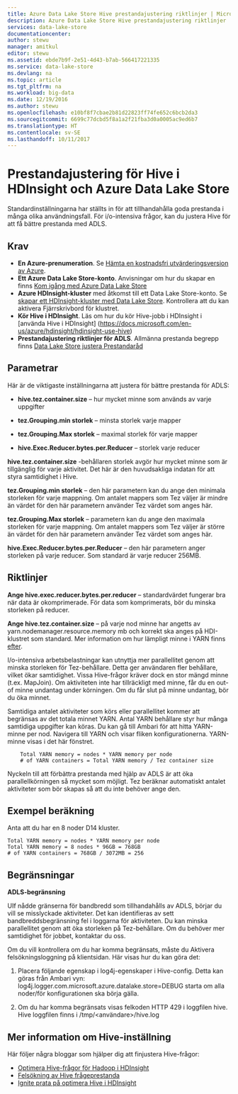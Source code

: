 ```yaml
---
title: Azure Data Lake Store Hive prestandajustering riktlinjer | Microsoft Docs
description: Azure Data Lake Store Hive prestandajustering riktlinjer
services: data-lake-store
documentationcenter: 
author: stewu
manager: amitkul
editor: stewu
ms.assetid: ebde7b9f-2e51-4d43-b7ab-566417221335
ms.service: data-lake-store
ms.devlang: na
ms.topic: article
ms.tgt_pltfrm: na
ms.workload: big-data
ms.date: 12/19/2016
ms.author: stewu
ms.openlocfilehash: e10bf8f7cbae2b81d22823ff74fe652c6bcb2da3
ms.sourcegitcommit: 6699c77dcbd5f8a1a2f21fba3d0a0005ac9ed6b7
ms.translationtype: HT
ms.contentlocale: sv-SE
ms.lasthandoff: 10/11/2017
---
```

# <a name="performance-tuning-guidance-for-hive-on-hdinsight-and-azure-data-lake-store"></a>Prestandajustering för Hive i HDInsight och Azure Data Lake Store

Standardinställningarna har ställts in för att tillhandahålla goda prestanda i många olika användningsfall.  För i/o-intensiva frågor, kan du justera Hive för att få bättre prestanda med ADLS.  

## <a name="prerequisites"></a>Krav

* **En Azure-prenumeration**. Se [Hämta en kostnadsfri utvärderingsversion av Azure](https://azure.microsoft.com/pricing/free-trial/).
* **Ett Azure Data Lake Store-konto**. Anvisningar om hur du skapar en finns [Kom igång med Azure Data Lake Store](data-lake-store-get-started-portal.md)
* **Azure HDInsight-kluster** med åtkomst till ett Data Lake Store-konto. Se [skapar ett HDInsight-kluster med Data Lake Store](data-lake-store-hdinsight-hadoop-use-portal.md). Kontrollera att du kan aktivera Fjärrskrivbord för klustret.
* **Kör Hive i HDInsight**.  Läs om hur du kör Hive-jobb i HDInsight i [använda Hive i HDInsight] (https://docs.microsoft.com/en-us/azure/hdinsight/hdinsight-use-hive)
* **Prestandajustering riktlinjer för ADLS**.  Allmänna prestanda begrepp finns [Data Lake Store justera Prestandaråd](https://docs.microsoft.com/en-us/azure/data-lake-store/data-lake-store-performance-tuning-guidance)

## <a name="parameters"></a>Parametrar

Här är de viktigaste inställningarna att justera för bättre prestanda för ADLS:

* **hive.tez.container.size** – hur mycket minne som används av varje uppgifter

* **tez.Grouping.min storlek** – minsta storlek varje mapper

* **tez.Grouping.Max storlek** – maximal storlek för varje mapper

* **hive.Exec.Reducer.bytes.per.Reducer** – storlek varje reducer

**hive.tez.container.size** -behållaren storlek avgör hur mycket minne som är tillgänglig för varje aktivitet.  Det här är den huvudsakliga indatan för att styra samtidighet i Hive.  

**tez.Grouping.min storlek** – den här parametern kan du ange den minimala storleken för varje mappning.  Om antalet mappers som Tez väljer är mindre än värdet för den här parametern använder Tez värdet som anges här.  

**tez.Grouping.Max storlek** – parametern kan du ange den maximala storleken för varje mappning.  Om antalet mappers som Tez väljer är större än värdet för den här parametern använder Tez värdet som anges här.  

**hive.Exec.Reducer.bytes.per.Reducer** – den här parametern anger storleken på varje reducer.  Som standard är varje reducer 256MB.  

## <a name="guidance"></a>Riktlinjer

**Ange hive.exec.reducer.bytes.per.reducer** – standardvärdet fungerar bra när data är okomprimerade.  För data som komprimerats, bör du minska storleken på reducer.  

**Ange hive.tez.container.size** – på varje nod minne har angetts av yarn.nodemanager.resource.memory mb och korrekt ska anges på HDI-klustret som standard.  Mer information om hur lämpligt minne i YARN finns [efter](https://docs.microsoft.com/en-us/azure/hdinsight/hdinsight-hadoop-hive-out-of-memory-error-oom).

I/o-intensiva arbetsbelastningar kan utnyttja mer parallellitet genom att minska storleken för Tez-behållare. Detta ger användaren fler behållare, vilket ökar samtidighet.  Vissa Hive-frågor kräver dock en stor mängd minne (t.ex. MapJoin).  Om aktiviteten inte har tillräckligt med minne, får du en out-of minne undantag under körningen.  Om du får slut på minne undantag, bör du öka minnet.   

Samtidiga antalet aktiviteter som körs eller parallellitet kommer att begränsas av det totala minnet YARN.  Antal YARN behållare styr hur många samtidiga uppgifter kan köras.  Du kan gå till Ambari för att hitta YARN-minne per nod.  Navigera till YARN och visar fliken konfigurationerna.  YARN-minne visas i det här fönstret.  

        Total YARN memory = nodes * YARN memory per node
        # of YARN containers = Total YARN memory / Tez container size
Nyckeln till att förbättra prestanda med hjälp av ADLS är att öka parallellkörningen så mycket som möjligt.  Tez beräknar automatiskt antalet aktiviteter som bör skapas så att du inte behöver ange den.   

## <a name="example-calculation"></a>Exempel beräkning

Anta att du har en 8 noder D14 kluster.  

    Total YARN memory = nodes * YARN memory per node
    Total YARN memory = 8 nodes * 96GB = 768GB
    # of YARN containers = 768GB / 3072MB = 256

## <a name="limitations"></a>Begränsningar
**ADLS-begränsning** 

UIf nådde gränserna för bandbredd som tillhandahålls av ADLS, börjar du vill se misslyckade aktiviteter. Det kan identifieras av sett bandbreddsbegränsning fel i loggarna för aktiviteten.  Du kan minska parallellitet genom att öka storleken på Tez-behållare.  Om du behöver mer samtidighet för jobbet, kontaktar du oss.   

Om du vill kontrollera om du har komma begränsats, måste du Aktivera felsökningsloggning på klientsidan. Här visas hur du kan göra det:

1. Placera följande egenskap i log4j-egenskaper i Hive-config. Detta kan göras från Ambari vyn: log4j.logger.com.microsoft.azure.datalake.store=DEBUG starta om alla noder/för konfigurationen ska börja gälla.

2. Om du har komma begränsats visas felkoden HTTP 429 i loggfilen hive. Hive loggfilen finns i /tmp/&lt;användare&gt;/hive.log

## <a name="further-information-on-hive-tuning"></a>Mer information om Hive-inställning

Här följer några bloggar som hjälper dig att finjustera Hive-frågor:
* [Optimera Hive-frågor för Hadoop i HDInsight](https://azure.microsoft.com/en-us/documentation/articles/hdinsight-hadoop-optimize-hive-query/)
* [Felsökning av Hive frågeprestanda](https://blogs.msdn.microsoft.com/bigdatasupport/2015/08/13/troubleshooting-hive-query-performance-in-hdinsight-hadoop-cluster/)
* [Ignite prata på optimera Hive i HDInsight](https://channel9.msdn.com/events/Machine-Learning-and-Data-Sciences-Conference/Data-Science-Summit-2016/MSDSS25)
